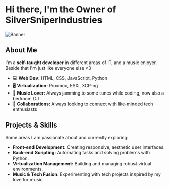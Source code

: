 # Hi there, I'm the Owner of **SilverSniperIndustries**

![Banner](https://cdn.discordapp.com/attachments/867032994786574406/1392889871277887518/MasterUntitled.jpg?ex=68712d47&is=686fdbc7&hm=f34a4eadf89620709b41652319fdfd04adb8c50addca94e28c665041be852344&)

## About Me

I'm a **self-taught developer** in different areas of IT, and a music enjoyer.
Beside that I'm just like everyone else <3

- 💻 **Web Dev:** HTML, CSS, JavaScript, Python  
- 🖥️ **Virtualization:** Proxmox, ESXi, XCP-ng  
- 🎵 **Music Lover:** Always jamming to some tunes while coding, now also a bedroom DJ  
- 🤝 **Collaborations:** Always looking to connect with like-minded tech enthusiasts

## Projects & Skills

Some areas I am passionate about and currently exploring:

- **Front-end Development:** Creating responsive, aesthetic user interfaces.
- **Back-end Scripting:** Automating tasks and solving problems with Python.
- **Virtualization Management:** Building and managing robust virtual environments.
- **Music & Tech Fusion:** Experimenting with tech projects inspired by my love for music.
